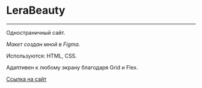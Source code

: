 # __LeraBeauty__
---
Одностраничный сайт. 

_Макет создан мной в Figma._

Используются: HTML, CSS.

Адаптивен к любому экрану благодаря Grid и Flex.

[Ссылка на сайт](https://lerabeauty.ru/)
